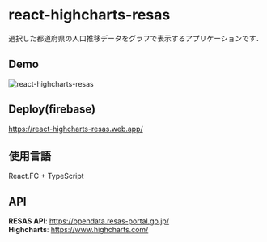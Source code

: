 # react-highcharts-resas
選択した都道府県の人口推移データをグラフで表示するアプリケーションです．

## Demo
![react-highcharts-resas](https://user-images.githubusercontent.com/38938327/106702950-93d90680-662c-11eb-8df3-a5cc21002aaa.gif)

## Deploy(firebase)
https://react-highcharts-resas.web.app/


## 使用言語
React.FC + TypeScript

## API
**RESAS API**: https://opendata.resas-portal.go.jp/  
**Highcharts**: https://www.highcharts.com/  





